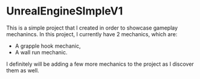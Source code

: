 # UnrealEngineSImpleV1

This is a simple project that I created in order to showcase gameplay mechanincs. In this project, I currently have 2 mechanics, which are:
* A grapple hook mechanic,
* A wall run mechanic.

I definitely will be adding a few more mechanics to the project as I discover them as well.
